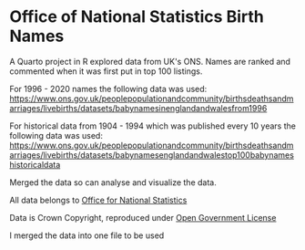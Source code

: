 # Office of National Statistics Birth Names

A Quarto project in R explored data from UK's ONS. Names are ranked and commented when it was first put in top 100 listings.

For 1996 - 2020 names the following data was used: <https://www.ons.gov.uk/peoplepopulationandcommunity/birthsdeathsandmarriages/livebirths/datasets/babynamesinenglandandwalesfrom1996>

For historical data from 1904 - 1994 which was published every 10 years the following data was used: <https://www.ons.gov.uk/peoplepopulationandcommunity/birthsdeathsandmarriages/livebirths/datasets/babynamesenglandandwalestop100babynameshistoricaldata>

Merged the data so can analyse and visualize the data.

All data belongs to [Office for National Statistics](https://www.ons.gov.uk/peoplepopulationandcommunity/birthsdeathsandmarriages/livebirths/bulletins/babynamesenglandandwales/2020/relateddata)

Data is Crown Copyright, reproduced under [Open Government License](https://www.nationalarchives.gov.uk/doc/open-government-licence/version/3/)

I merged the data into one file to be used
